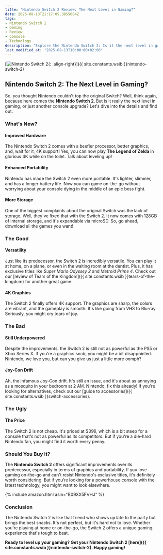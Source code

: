 ```yaml
---
title: "Nintendo Switch 2 Review: The Next Level in Gaming?"
date: 2025-08-13T22:17:09.3855684Z
tags:
- Nintendo Switch 2
- Gaming
- Review
- Console
- Technology
description: "Explore the Nintendo Switch 2: Is it the next level in gaming or just another console upgrade? Find out in our detailed review."
last_modified_at: '2025-08-13T10:00:00+02:00'
---
```


[![Nintendo Switch 2](https://i.imgur.com/MNtDsawm.jpg){: .align-right}]({{ site.constants.wsib }}nintendo-switch-2)

## Nintendo Switch 2: The Next Level in Gaming?

So, you thought Nintendo couldn't top the original Switch? Well, think again, because here comes the **Nintendo Switch 2**. But is it really the next level in gaming, or just another console upgrade? Let's dive into the details and find out.

### What's New?

#### Improved Hardware

The Nintendo Switch 2 comes with a beefier processor, better graphics, and, wait for it, 4K support! Yes, you can now play **The Legend of Zelda** in glorious 4K while on the toilet. Talk about leveling up!

#### Enhanced Portability

Nintendo has made the Switch 2 even more portable. It's lighter, slimmer, and has a longer battery life. Now you can game on-the-go without worrying about your console dying in the middle of an epic boss fight.

#### More Storage

One of the biggest complaints about the original Switch was the lack of storage. Well, they've fixed that with the Switch 2. It now comes with 128GB of internal storage, and it's expandable via microSD. So, go ahead, download all the games you want!

### The Good

#### Versatility

Just like its predecessor, the Switch 2 is incredibly versatile. You can play it at home, on a plane, or even in the waiting room at the dentist. Plus, it has exclusive titles like *Super Mario Odyssey 2* and *Metroid Prime 4*. Check out our [review of Tears of the Kingdom]({{ site.constants.wsib }}tears-of-the-kingdom) for another great game.

#### 4K Graphics

The Switch 2 finally offers 4K support. The graphics are sharp, the colors are vibrant, and the gameplay is smooth. It's like going from VHS to Blu-ray. Seriously, you might cry tears of joy.

### The Bad

#### Still Underpowered

Despite the improvements, the Switch 2 is still not as powerful as the PS5 or Xbox Series X. If you're a graphics snob, you might be a bit disappointed. Nintendo, we love you, but can you give us just a little more oomph?

#### Joy-Con Drift

Ah, the infamous Joy-Con drift. It's still an issue, and it's about as annoying as a mosquito in your bedroom at 2 AM. Nintendo, fix this already! If you're looking for alternatives, check out our [guide to accessories]({{ site.constants.wsib }}switch-accessories).

### The Ugly

#### The Price

The Switch 2 is not cheap. It's priced at $399, which is a bit steep for a console that's not as powerful as its competitors. But if you're a die-hard Nintendo fan, you might find it worth every penny.

### Should You Buy It?

The **Nintendo Switch 2** offers significant improvements over its predecessor, especially in terms of graphics and portability. If you love gaming on-the-go and can't resist Nintendo's exclusive titles, it's definitely worth considering. But if you're looking for a powerhouse console with the latest technology, you might want to look elsewhere.

{% include amazon.html asin="B09XX5FVHJ" %}

### Conclusion

The Nintendo Switch 2 is like that friend who shows up late to the party but brings the best snacks. It's not perfect, but it's hard not to love. Whether you're playing at home or on-the-go, the Switch 2 offers a unique gaming experience that's tough to beat.

**Ready to level up your gaming? Get your Nintendo Switch 2 [here]({{ site.constants.wsib }}nintendo-switch-2). Happy gaming!**

